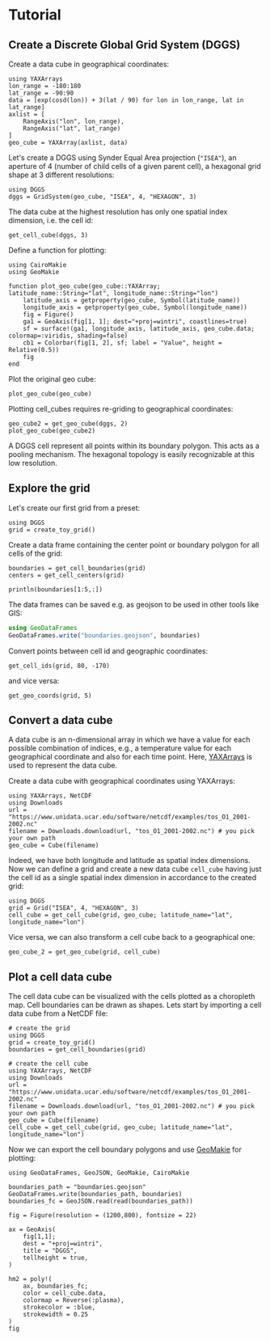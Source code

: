 # Tutorial

## Create a Discrete Global Grid System (DGGS)

Create a data cube in geographical coordinates:

```@example dggs
using YAXArrays
lon_range = -180:180
lat_range = -90:90
data = [exp(cosd(lon)) + 3(lat / 90) for lon in lon_range, lat in lat_range]
axlist = [
    RangeAxis("lon", lon_range),
    RangeAxis("lat", lat_range)
]
geo_cube = YAXArray(axlist, data)
```

Let's create a DGGS using Synder Equal Area projection (`"ISEA"`), an aperture of 4 (number of child cells of a given parent cell), a hexagonal grid shape at 3 different resolutions:

```@example dggs
using DGGS
dggs = GridSystem(geo_cube, "ISEA", 4, "HEXAGON", 3)
```

The data cube at the highest resolution has only one spatial index dimension, i.e. the cell id:

```@example dggs
get_cell_cube(dggs, 3)
```

Define a function for plotting:

```@example dggs
using CairoMakie
using GeoMakie

function plot_geo_cube(geo_cube::YAXArray; latitude_name::String="lat", longitude_name::String="lon")
    latitude_axis = getproperty(geo_cube, Symbol(latitude_name))
    longitude_axis = getproperty(geo_cube, Symbol(longitude_name))
    fig = Figure()
    ga1 = GeoAxis(fig[1, 1]; dest="+proj=wintri", coastlines=true)
    sf = surface!(ga1, longitude_axis, latitude_axis, geo_cube.data; colormap=:viridis, shading=false)
    cb1 = Colorbar(fig[1, 2], sf; label = "Value", height = Relative(0.5))
    fig
end
```

Plot the original geo cube:

```@example dggs
plot_geo_cube(geo_cube)
```

Plotting cell_cubes requires re-griding to geographical coordinates:

```@example dggs
geo_cube2 = get_geo_cube(dggs, 2)
plot_geo_cube(geo_cube2)
```

A DGGS cell represent all points within its boundary polygon.
This acts as a pooling mechanism.
The hexagonal topology is easily recognizable at this low resolution.

## Explore the grid

Let's create our first grid from a preset:

```@example 1
using DGGS
grid = create_toy_grid()
```

Create a data frame containing the center point or boundary polygon for all cells of the grid:

```@example 1
boundaries = get_cell_boundaries(grid)
centers = get_cell_centers(grid)

println(boundaries[1:5,:])
```

The data frames can be saved e.g. as geojson to be used in other tools like GIS:

```julia
using GeoDataFrames
GeoDataFrames.write("boundaries.geojson", boundaries)
```

Convert points between cell id and geographic coordinates:

```@example 1
get_cell_ids(grid, 80, -170)
```

and vice versa:

```@example 1
get_geo_coords(grid, 5)
```

## Convert a data cube

A data cube is an n-dimensional array in which we have a value for each possible combination of indices, e.g., a temperature value for each geographical coordinate and also for each time point.
Here, [YAXArrays](https://juliadatacubes.github.io/YAXArrays.jl/dev/) is used to represent the data cube.

Create a data cube with geographical coordinates using YAXArrays:

```@example 2
using YAXArrays, NetCDF
using Downloads
url = "https://www.unidata.ucar.edu/software/netcdf/examples/tos_O1_2001-2002.nc"
filename = Downloads.download(url, "tos_O1_2001-2002.nc") # you pick your own path
geo_cube = Cube(filename)
```

Indeed, we have both longitude and latitude as spatial index dimensions.
Now we can define a grid and create a new data cube `cell_cube` having just the cell id as a single spatial index dimension in accordance to the created grid:

```@example 2
using DGGS
grid = Grid("ISEA", 4, "HEXAGON", 3)
cell_cube = get_cell_cube(grid, geo_cube; latitude_name="lat", longitude_name="lon")
```

Vice versa, we can also transform a cell cube back to a geographical one:

```@example 2
geo_cube_2 = get_geo_cube(grid, cell_cube)
```

## Plot a cell data cube

The cell data cube can be visualized with the cells plotted as a choropleth map.
Cell boundaries can be drawn as shapes.
Lets start by importing a cell data cube from a NetCDF file:

```@example 3
# create the grid
using DGGS
grid = create_toy_grid()
boundaries = get_cell_boundaries(grid)

# create the cell cube
using YAXArrays, NetCDF
using Downloads
url = "https://www.unidata.ucar.edu/software/netcdf/examples/tos_O1_2001-2002.nc"
filename = Downloads.download(url, "tos_O1_2001-2002.nc") # you pick your own path
geo_cube = Cube(filename)
cell_cube = get_cell_cube(grid, geo_cube; latitude_name="lat", longitude_name="lon")
```

Now we can export the cell boundary polygons and use [GeoMakie](https://geo.makie.org/stable/) for plotting:

```@example 3
using GeoDataFrames, GeoJSON, GeoMakie, CairoMakie

boundaries_path = "boundaries.geojson"
GeoDataFrames.write(boundaries_path, boundaries)
boundaries_fc = GeoJSON.read(read(boundaries_path))

fig = Figure(resolution = (1200,800), fontsize = 22)

ax = GeoAxis(
    fig[1,1];
    dest = "+proj=wintri",
    title = "DGGS",
    tellheight = true,
)

hm2 = poly!(
    ax, boundaries_fc;
    color = cell_cube.data,
    colormap = Reverse(:plasma),
    strokecolor = :blue,
    strokewidth = 0.25
)
fig
```